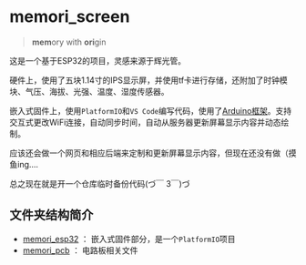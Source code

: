 # memori_screen

> **mem**ory with **ori**gin

这是一个基于ESP32的项目，灵感来源于辉光管。

硬件上，使用了五块1.14寸的IPS显示屏，并使用tf卡进行存储，还附加了时钟模块、气压、海拔、光强、温度、湿度传感器。

嵌入式固件上，使用`PlatformIO`和`VS Code`编写代码，使用了[Arduino框架](https://github.com/espressif/arduino-esp32)。支持交互式更改WiFi连接，自动同步时间，自动从服务器更新屏幕显示内容并动态绘制。

应该还会做一个网页和相应后端来定制和更新屏幕显示内容，但现在还没有做（摸鱼ing....

总之现在就是开一个仓库临时备份代码(づ￣ 3￣)づ

## 文件夹结构简介

* [memori_esp32](./memori_esp32) ： 嵌入式固件部分，是一个`PlatformIO`项目
* [memori_pcb](./memori_pcb) ： 电路板相关文件

